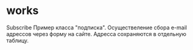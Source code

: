 # works
Subscribe 
Пример класса "подписка". 
Осуществеление сбора e-mail адрессов через форму на сайте. 
Адресса сохраняются в отдельную таблицу.
